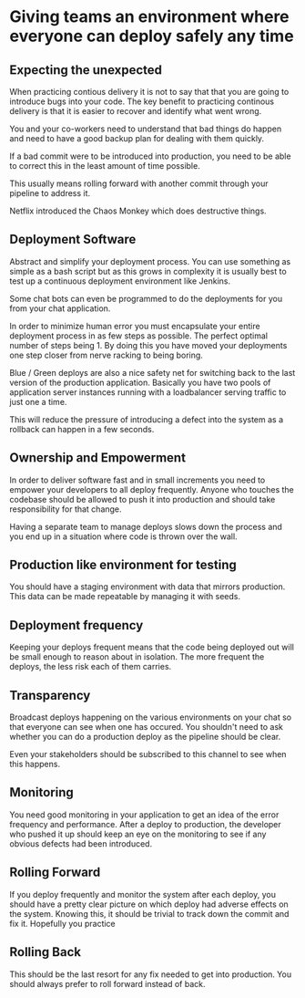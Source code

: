 # Giving teams an environment where everyone can deploy safely any time

## Expecting the unexpected

  When practicing contious delivery it is not to say that that you are going to introduce bugs into your code.
  The key benefit to practicing continous delivery is that it is easier to recover and identify what went wrong.

  You and your co-workers need to understand that bad things do happen and need to have a good backup plan for dealing with them quickly.

  If a bad commit were to be introduced into production, you need to be able to correct this in the least amount of time possible.

  This usually means rolling forward with another commit through your pipeline to address it.

  Netflix introduced the Chaos Monkey which does destructive things.

## Deployment Software

  Abstract and simplify your deployment process.  You can use something as simple as a bash script but as this grows in complexity it is usually best
  to test up a continuous deployment environment like Jenkins.

  Some chat bots can even be programmed to do the deployments for you from your chat application.

  In order to minimize human error you must encapsulate your entire deployment process in as few steps as possible.
  The perfect optimal number of steps being 1.  By doing this you have moved your deployments one step closer from nerve racking to being boring.

  Blue / Green deploys are also a nice safety net for switching back to the last version of the production application.
  Basically you have two pools of application server instances running with a loadbalancer serving traffic to just one a time.

  This will reduce the pressure of introducing a defect into the system as a rollback can happen in a few seconds.

## Ownership and Empowerment

  In order to deliver software fast and in small increments you need to empower your developers to all deploy frequently.
  Anyone who touches the codebase should be allowed to push it into production and should take responsibility for that change.

  Having a separate team to manage deploys slows down the process and you end up in a situation where code is thrown over the wall.

## Production like environment for testing

  You should have a staging environment with data that mirrors production.
  This data can be made repeatable by managing it with seeds.

## Deployment frequency
  Keeping your deploys frequent means that the code being deployed out will be small enough to reason about in isolation.
  The more frequent the deploys, the less risk each of them carries.

## Transparency

  Broadcast deploys happening on the various environments on your chat so that everyone can see when one has occured.
  You shouldn't need to ask whether you can do a production deploy as the pipeline should be clear.

  Even your stakeholders should be subscribed to this channel to see when this happens.

## Monitoring
  You need good monitoring in your application to get an idea of the error frequency and performance.
  After a deploy to production, the developer who pushed it up should keep an eye on the monitoring to see if any obvious defects had been introduced.

## Rolling Forward
  If you deploy frequently and monitor the system after each deploy, you should have a pretty clear picture on which deploy had adverse effects on the
  system.  Knowing this, it should be trivial to track down the commit and fix it.  Hopefully you practice

## Rolling Back
  This should be the last resort for any fix needed to get into production.  You should always prefer to roll forward instead of back.

